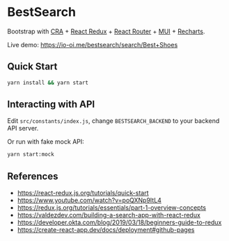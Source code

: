 # BestSearch

Bootstrap with [CRA](https://create-react-app.dev/) + [React Redux](https://react-redux.js.org/) + [React Router](https://reactrouter.com/) + [MUI](https://mui.com/) + [Recharts](https://recharts.org/).

Live demo: https://io-oi.me/bestsearch/search/Best+Shoes

## Quick Start

```sh
yarn install && yarn start
```

## Interacting with API

Edit `src/constants/index.js`, change `BESTSEARCH_BACKEND` to your backend API server.

Or run with fake mock API:

```sh
yarn start:mock
```

## References

- https://react-redux.js.org/tutorials/quick-start
- https://www.youtube.com/watch?v=poQXNp9ItL4
- https://redux.js.org/tutorials/essentials/part-1-overview-concepts
- https://valdezdev.com/building-a-search-app-with-react-redux
- https://developer.okta.com/blog/2019/03/18/beginners-guide-to-redux
- https://create-react-app.dev/docs/deployment#github-pages
